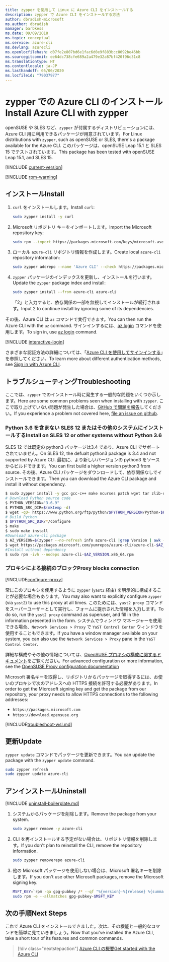 ```yaml
---
title: zypper を使用して Linux に Azure CLI をインストールする
description: zypper で Azure CLI をインストールする方法
author: dbradish-microsoft
ms.author: dbradish
manager: barbkess
ms.date: 09/09/2018
ms.topic: conceptual
ms.service: azure-cli
ms.devlang: azurecli
ms.openlocfilehash: d07fe2e807bd6e1fac6d0e9f883bcc8092be46bb
ms.sourcegitcommit: ee64dc738cfe689a2a479e32a87bf420f96c31c8
ms.translationtype: HT
ms.contentlocale: ja-JP
ms.lasthandoff: 05/06/2020
ms.locfileid: "79037977"
---
```

# <a name="install-azure-cli-with-zypper"></a><span data-ttu-id="42bb1-103">zypper での Azure CLI のインストール</span><span class="sxs-lookup"><span data-stu-id="42bb1-103">Install Azure CLI with zypper</span></span>

<span data-ttu-id="42bb1-104">openSUSE や SLES など、`zypper` が付属するディストリビューションには、Azure CLI 用に利用できるパッケージが用意されています。</span><span class="sxs-lookup"><span data-stu-id="42bb1-104">For Linux distributions with `zypper`, such as openSUSE or SLES, there's a package available for the Azure CLI.</span></span> <span data-ttu-id="42bb1-105">このパッケージは、openSUSE Leap 15.1 と SLES 15 でテストされています。</span><span class="sxs-lookup"><span data-stu-id="42bb1-105">This package has been tested with openSUSE Leap 15.1, and SLES 15.</span></span>

[!INCLUDE [current-version](includes/current-version.md)]

[!INCLUDE [rpm-warning](includes/rpm-warning.md)]

## <a name="install"></a><span data-ttu-id="42bb1-106">インストール</span><span class="sxs-lookup"><span data-stu-id="42bb1-106">Install</span></span>

1. <span data-ttu-id="42bb1-107">`curl` をインストールします。</span><span class="sxs-lookup"><span data-stu-id="42bb1-107">Install `curl`:</span></span>

   ```bash
   sudo zypper install -y curl
   ```

2. <span data-ttu-id="42bb1-108">Microsoft リポジトリ キーをインポートします。</span><span class="sxs-lookup"><span data-stu-id="42bb1-108">Import the Microsoft repository key:</span></span>

   ```bash
   sudo rpm --import https://packages.microsoft.com/keys/microsoft.asc
   ```

3. <span data-ttu-id="42bb1-109">ローカル `azure-cli` リポジトリ情報を作成します。</span><span class="sxs-lookup"><span data-stu-id="42bb1-109">Create local `azure-cli` repository information:</span></span>

   ```bash
   sudo zypper addrepo --name 'Azure CLI' --check https://packages.microsoft.com/yumrepos/azure-cli azure-cli
   ```

4. <span data-ttu-id="42bb1-110">`zypper` パッケージのインデックスを更新し、インストールを行います。</span><span class="sxs-lookup"><span data-stu-id="42bb1-110">Update the `zypper` package index and install:</span></span>

   ```bash
   sudo zypper install --from azure-cli azure-cli
   ```
   <span data-ttu-id="42bb1-111">「2」と入力すると、依存関係の一部を無視してインストールが続行されます。</span><span class="sxs-lookup"><span data-stu-id="42bb1-111">Input 2 to continue install by ignoring some of its dependencies.</span></span>

<span data-ttu-id="42bb1-112">その後、Azure CLI は `az` コマンドで実行できます。</span><span class="sxs-lookup"><span data-stu-id="42bb1-112">You can then run the Azure CLI with the `az` command.</span></span> <span data-ttu-id="42bb1-113">サインインするには、[az login](/cli/azure/reference-index#az-login) コマンドを使用します。</span><span class="sxs-lookup"><span data-stu-id="42bb1-113">To sign in, use [az login](/cli/azure/reference-index#az-login) command.</span></span>

[!INCLUDE [interactive-login](includes/interactive-login.md)]

<span data-ttu-id="42bb1-114">さまざまな認証方法の詳細については、「[Azure CLI を使用してサインインする](authenticate-azure-cli.md)」を参照してください。</span><span class="sxs-lookup"><span data-stu-id="42bb1-114">To learn more about different authentication methods, see [Sign in with Azure CLI](authenticate-azure-cli.md).</span></span>

## <a name="troubleshooting"></a><span data-ttu-id="42bb1-115">トラブルシューティング</span><span class="sxs-lookup"><span data-stu-id="42bb1-115">Troubleshooting</span></span>

<span data-ttu-id="42bb1-116">ここでは、`zypper` でのインストール時に発生する一般的な問題をいくつか示します。</span><span class="sxs-lookup"><span data-stu-id="42bb1-116">Here are some common problems seen when installing with `zypper`.</span></span> <span data-ttu-id="42bb1-117">ここで取り上げていない問題が発生した場合は、[GitHub で問題を報告](https://github.com/Azure/azure-cli/issues)してください。</span><span class="sxs-lookup"><span data-stu-id="42bb1-117">If you experience a problem not covered here, [file an issue on github](https://github.com/Azure/azure-cli/issues).</span></span>

### <a name="install-on-sles-12-or-other-systems-without-python-36"></a><span data-ttu-id="42bb1-118">Python 3.6 を含まない SLES 12 またはその他のシステムにインストールする</span><span class="sxs-lookup"><span data-stu-id="42bb1-118">Install on SLES 12 or other systems without Python 3.6</span></span>

<span data-ttu-id="42bb1-119">SLES 12 では既定の python3 パッケージは3.4 であり、Azure CLI でサポートされていません。</span><span class="sxs-lookup"><span data-stu-id="42bb1-119">On SLES 12, the defualt python3 package is 3.4 and not supported by Azure CLI.</span></span> <span data-ttu-id="42bb1-120">最初に、より新しいバージョンの python3 をソースからビルドできます。</span><span class="sxs-lookup"><span data-stu-id="42bb1-120">You can first build a higher version python3 from source.</span></span> <span data-ttu-id="42bb1-121">その後、Azure CLI パッケージをダウンロードして、依存関係なしでインストールできます。</span><span class="sxs-lookup"><span data-stu-id="42bb1-121">Then you can download the Azure CLI package and install it without dependency.</span></span>
```bash
$ sudo zypper install -y gcc gcc-c++ make ncurses patch wget tar zlib-devel zlib openssl-devel
# Download Python source code
$ PYTHON_VERSION="3.6.9"
$ PYTHON_SRC_DIR=$(mktemp -d)
$ wget -qO- https://www.python.org/ftp/python/$PYTHON_VERSION/Python-$PYTHON_VERSION.tgz | tar -xz -C "$PYTHON_SRC_DIR"
# Build Python
$ $PYTHON_SRC_DIR/*/configure
$ make
$ sudo make install
#Download azure-cli package 
$ AZ_VERSION=$(zypper --no-refresh info azure-cli |grep Version | awk -F': ' '{print $2}' | awk '{$1=$1;print}')
$ wget https://packages.microsoft.com/yumrepos/azure-cli/azure-cli-$AZ_VERSION.x86_64.rpm
#Install without dependency
$ sudo rpm -ivh --nodeps azure-cli-$AZ_VERSION.x86_64.rpm
```

### <a name="proxy-blocks-connection"></a><span data-ttu-id="42bb1-122">プロキシによる接続のブロック</span><span class="sxs-lookup"><span data-stu-id="42bb1-122">Proxy blocks connection</span></span>

[!INCLUDE[configure-proxy](includes/configure-proxy.md)]

<span data-ttu-id="42bb1-123">常にこのプロキシを使用するように `zypper` (`yast2` 経由) を明示的に構成することが必要な場合もあります。</span><span class="sxs-lookup"><span data-stu-id="42bb1-123">You may also want to explicitly configure `zypper` (via `yast2`) to use this proxy at all times.</span></span> <span data-ttu-id="42bb1-124">このためには、`yast2 proxy` コマンドをスーパーユーザーとして実行し、フォームに提示された情報を入力します。</span><span class="sxs-lookup"><span data-stu-id="42bb1-124">To do so, run the `yast2 proxy` command as superuser, and fill in the information presented in the form.</span></span> <span data-ttu-id="42bb1-125">システムでウィンドウ マネージャーを使用できる場合、`Network Services > Proxy` で `YaST Control Center` ウィンドウを使用することもできます。</span><span class="sxs-lookup"><span data-stu-id="42bb1-125">If you have a window manager available on your system, you can also use the `Network Services > Proxy` pane in the `YaST Control Center`.</span></span>

<span data-ttu-id="42bb1-126">詳細な構成やその他の情報については、[OpenSUSE プロキシの構成に関するドキュメント](https://www.suse.com/documentation/slms1/book_slms/data/sec_wy_config_updates_proxy.html)をご覧ください。</span><span class="sxs-lookup"><span data-stu-id="42bb1-126">For advanced configuration or more information, see the [OpenSUSE Proxy configuration documentation](https://www.suse.com/documentation/slms1/book_slms/data/sec_wy_config_updates_proxy.html)</span></span>

<span data-ttu-id="42bb1-127">Microsoft 署名キーを取得し、リポジトリからパッケージを取得するには、お使いのプロキシで次のアドレスへの HTTPS 接続を許可する必要があります。</span><span class="sxs-lookup"><span data-stu-id="42bb1-127">In order to get the Microsoft signing key and get the package from our repository, your proxy needs to allow HTTPS connections to the following addresses:</span></span>

* `https://packages.microsoft.com`
* `https://download.opensuse.org`

[!INCLUDE[troubleshoot-wsl.md](includes/troubleshoot-wsl.md)]

## <a name="update"></a><span data-ttu-id="42bb1-128">更新</span><span class="sxs-lookup"><span data-stu-id="42bb1-128">Update</span></span>

<span data-ttu-id="42bb1-129">`zypper update` コマンドでパッケージを更新できます。</span><span class="sxs-lookup"><span data-stu-id="42bb1-129">You can update the package with the `zypper update` command.</span></span>

```bash
sudo zypper refresh
sudo zypper update azure-cli
```

## <a name="uninstall"></a><span data-ttu-id="42bb1-130">アンインストール</span><span class="sxs-lookup"><span data-stu-id="42bb1-130">Uninstall</span></span>

[!INCLUDE [uninstall-boilerplate.md](includes/uninstall-boilerplate.md)]

1. <span data-ttu-id="42bb1-131">システムからパッケージを削除します。</span><span class="sxs-lookup"><span data-stu-id="42bb1-131">Remove the package from your system.</span></span>

    ```bash
    sudo zypper remove -y azure-cli
    ```

2. <span data-ttu-id="42bb1-132">CLI を再インストールする予定がない場合は、リポジトリ情報を削除します。</span><span class="sxs-lookup"><span data-stu-id="42bb1-132">If you don't plan to reinstall the CLI, remove the repository information.</span></span>

   ```bash
   sudo zypper removerepo azure-cli
   ```

3. <span data-ttu-id="42bb1-133">他の Microsoft パッケージを使用しない場合は、Microsoft 署名キーを削除します。</span><span class="sxs-lookup"><span data-stu-id="42bb1-133">If you don't use other Microsoft packages, remove the Microsoft signing key.</span></span>

   ```bash
   MSFT_KEY=`rpm -qa gpg-pubkey /* --qf "%{version}-%{release} %{summary}\n" | grep Microsoft | awk '{print $1}'`
   sudo rpm -e --allmatches gpg-pubkey-$MSFT_KEY
   ```

## <a name="next-steps"></a><span data-ttu-id="42bb1-134">次の手順</span><span class="sxs-lookup"><span data-stu-id="42bb1-134">Next Steps</span></span>

<span data-ttu-id="42bb1-135">これで Azure CLI をインストールできました。次は、その機能と一般的なコマンドを簡単に見ていきましょう。</span><span class="sxs-lookup"><span data-stu-id="42bb1-135">Now that you've installed the Azure CLI, take a short tour of its features and common commands.</span></span>

> [!div class="nextstepaction"]
> [<span data-ttu-id="42bb1-136">Azure CLI の概要</span><span class="sxs-lookup"><span data-stu-id="42bb1-136">Get started with the Azure CLI</span></span>](get-started-with-azure-cli.md)
